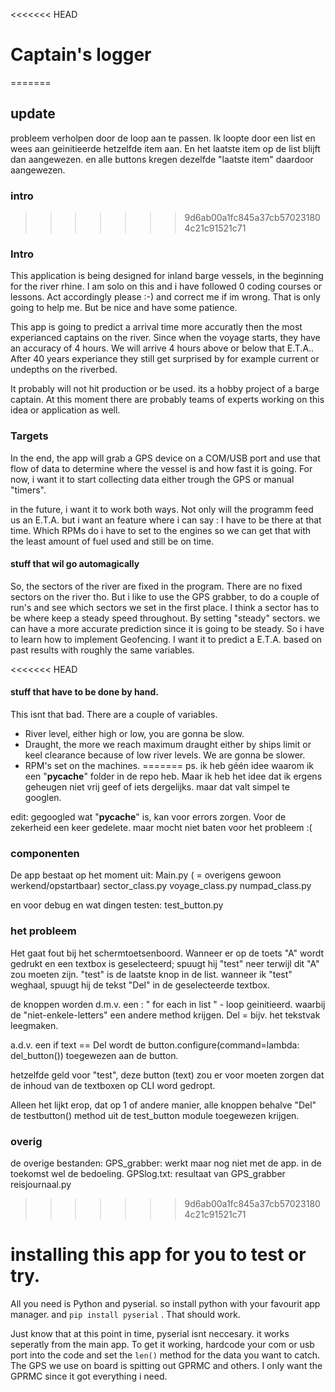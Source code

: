 <<<<<<< HEAD
# Captain's logger
=======
## update
probleem verholpen door de loop aan te passen.
Ik loopte door een list en wees aan geinitieerde hetzelfde item aan.
En het laatste item op de list blijft dan aangewezen. en alle buttons kregen dezelfde "laatste item" daardoor aangewezen.



### intro
>>>>>>> 9d6ab00a1fc845a37cb570231804c21c91521c71

### Intro
This application is being designed for inland barge vessels, in the beginning for the river rhine. 
I am solo on this and i have followed 0 coding courses or lessons. Act accordingly please :-) and correct me if im wrong. That is only going to help me. But be nice and have some patience.

This app is going to predict a arrival time more accuratly then the most experianced captains on the river. Since when the voyage starts, they have an accuracy of 4 hours. We will arrive 4 hours above or below that E.T.A.. After 40 years experiance they still get surprised by for example current or undepths on the riverbed. 

It probably will not hit production or be used. its a hobby project of a barge captain. At this moment there are probably teams of experts working on this idea or application as well.

### Targets
In the end, the app will grab a GPS device on a COM/USB port and use that flow of data to determine where the vessel is and how fast it is going. For now, i want it to start collecting data either trough the GPS or manual "timers".

in the future, i want it to work both ways. Not only will the programm feed us an E.T.A. but i want an feature where i can say : I have to be there at that time. Which RPMs do i have to set to the engines so we can get that with the least amount of fuel used and still be on time.

#### stuff that wil go automagically
So, the sectors of the river are fixed in the program. There are no fixed sectors on the river tho.
But i like to use the GPS grabber, to do a couple of run's and see which sectors we set in the first place. I think a sector has to be where keep a steady speed throughout. By setting "steady" sectors. we can have a more accurate prediction since it is going to be steady. So i have to learn how to implement Geofencing. I want it to predict a E.T.A. based on past results with roughly the same variables. 

<<<<<<< HEAD
#### stuff that have to be done by hand.
This isnt that bad. There are a couple of variables.
* River level, either high or low, you are gonna be slow.
* Draught, the more we reach maximum draught either by ships limit or keel clearance because of low river levels. We are gonna be slower.
* RPM's set on the machines. 
=======
ps. ik heb géén idee waarom ik een "__pycache__" folder in de repo heb. Maar ik heb het idee dat ik ergens geheugen niet vrij geef of iets dergelijks.
maar dat valt simpel te googlen. 

edit: gegoogled wat "__pycache__" is, kan voor errors zorgen. Voor de zekerheid een keer gedelete. maar mocht niet baten voor het probleem :( 


### componenten
De app bestaat op het moment uit:
Main.py ( = overigens gewoon werkend/opstartbaar)
sector_class.py
voyage_class.py
numpad_class.py

en voor debug en wat dingen testen:
test_button.py


### het probleem
Het gaat fout bij het schermtoetsenboord.
Wanneer er op de toets "A" wordt gedrukt en een textbox is geselecteerd;
spuugt hij "test" neer terwijl dit "A" zou moeten zijn. "test" is de laatste knop in de list.
wanneer ik "test" weghaal, spuugt hij de tekst "Del" in de geselecteerde textbox. 

de knoppen worden d.m.v. een : " for each in list " - loop geinitieerd.
waarbij de "niet-enkele-letters" een andere method krijgen. 
Del = bijv. het tekstvak leegmaken. 

a.d.v. een if text == Del
wordt de button.configure(command=lambda: del_button()) toegewezen aan de button. 

hetzelfde geld voor "test", 
deze button (text) zou er voor moeten zorgen dat de inhoud van de textboxen op CLI word gedropt.

Alleen het lijkt erop, dat op 1 of andere manier, alle knoppen behalve "Del" de testbutton() method uit de test_button module toegewezen krijgen.


### overig
de overige bestanden:
GPS_grabber: werkt maar nog niet met de app. in de toekomst wel de bedoeling. 
GPSlog.txt: resultaat van GPS_grabber
reisjournaal.py
>>>>>>> 9d6ab00a1fc845a37cb570231804c21c91521c71

# installing this app for you to test or try.
All you need is Python and pyserial. 
so install python with your favourit app manager.
and `pip install pyserial` . That should work.

Just know that at this point in time, pyserial isnt neccesary. it works seperatly from the main app. 
To get it working, hardcode your com or usb port into the code and set the `len()` method for the data you want to catch. The GPS we use on board is spitting out GPRMC and others. I only want the GPRMC since it got everything i need. 
